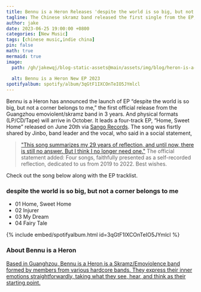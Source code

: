 ```yaml
---
title: Bennu is a Heron Releases 'despite the world is so big, but not a corner belongs to me' EP
tagline: The Chinese skramz band released the first single from the EP, "Home, Sweet Home", earlier 
author: jake
date: 2023-06-25 19:00:00 +0800
categories: [New Music]
tags: [chinese music,indie china]
pin: false
math: true
mermaid: true
image:
  path: /gh/jakewqj/blog-static-assets@main/assets/img/blog/heron-is-a-heron-ep-2023.png
  
  alt: Bennu is a Heron New EP 2023
spotifyalbum: spotify/album/3qGtF1IXCOnTeIO5JYmlcl
---
```


Bennu is a Heron has announced the launch of EP “despite the world is so big, but not a corner belongs to me,” the first official release from the Guangzhou emoviolent/skramz band in 3 years. And physical formats (LP/CD/Tape)  will arrive in October. It leads a four-track EP, “Home, Sweet Home” released on June 20th via [Sango Records](https://sangorecords.thebase.in/). The song was fisrtly shared by Jinbo, band leader and the vocal, who said in a social statement, 
> ["This song summarizes my 29 years of reflection, and until now, there is still no answer. But I think I no longer need one."](/ "这首歌概括了我29年的总结，至今仍无答案，但我想已经不需要了。")
The official statement added:
> Four songs, faithfully presented as a self-recorded reflection, dedicated to us from 2019 to 2022. Best wishes.  

Check out the song below along with the EP tracklist.  


### despite the world is so big, but not a corner belongs to me
- 01 Home, Sweet Home 
- 02 Injurer 
- 03 My Dream 
- 04 Fairy Tale

{% include embed/spotifyalbum.html id=3qGtF1IXCOnTeIO5JYmlcl %}



### About Bennu is a Heron
[Based in Guanghzou, Bennu is a Heron is a Skramz/Emoviolence band formed by members from various hardcore bands. They express their inner emotions straightforwardly, taking what they see, hear, and think as their starting point.](https://sangorecords.bandcamp.com/album/despite-the-world-is-so-big-but-not-a-corner-belongs-to-me "贝努是只苍鹭，来自广州的 Skramz / Emoviolence 乐团，由多支 Hardcore 乐团的乐手组成。 以所见、所闻、所想为出发点，直白陈述内心情绪。")
